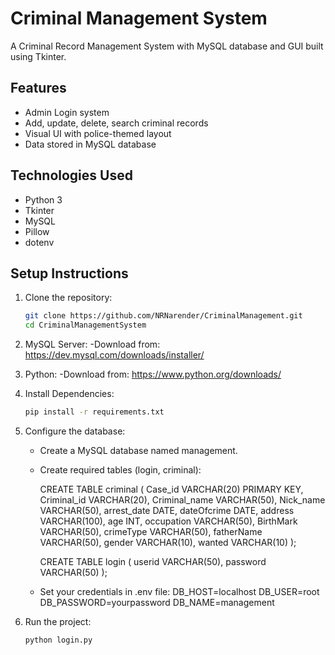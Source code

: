 # Criminal Management System

A Criminal Record Management System with MySQL database and GUI built using Tkinter.

## Features

- Admin Login system
- Add, update, delete, search criminal records
- Visual UI with police-themed layout
- Data stored in MySQL database

## Technologies Used

- Python 3
- Tkinter
- MySQL
- Pillow
- dotenv

## Setup Instructions

1. Clone the repository:
   ```bash
   git clone https://github.com/NRNarender/CriminalManagement.git
   cd CriminalManagementSystem

2. MySQL Server:
   -Download from: https://dev.mysql.com/downloads/installer/

3. Python:
   -Download from: https://www.python.org/downloads/

3. Install Dependencies:
   ```bash
   pip install -r requirements.txt

4. Configure the database:
   - Create a MySQL database named management.
   - Create required tables (login, criminal):

       CREATE TABLE criminal (
            Case_id VARCHAR(20) PRIMARY KEY,
            Criminal_id VARCHAR(20),
            Criminal_name VARCHAR(50),
            Nick_name VARCHAR(50),
            arrest_date DATE,
            dateOfcrime DATE,
            address VARCHAR(100),
            age INT,
            occupation VARCHAR(50),
            BirthMark VARCHAR(50),
            crimeType VARCHAR(50),
            fatherName VARCHAR(50),
            gender VARCHAR(10),
            wanted VARCHAR(10)
       );

       CREATE TABLE login (
            userid VARCHAR(50),
            password VARCHAR(50)
       );

   - Set your credentials in .env file:
       DB_HOST=localhost
       DB_USER=root
       DB_PASSWORD=yourpassword
       DB_NAME=management
     
5. Run the project:
   ```bash
   python login.py


